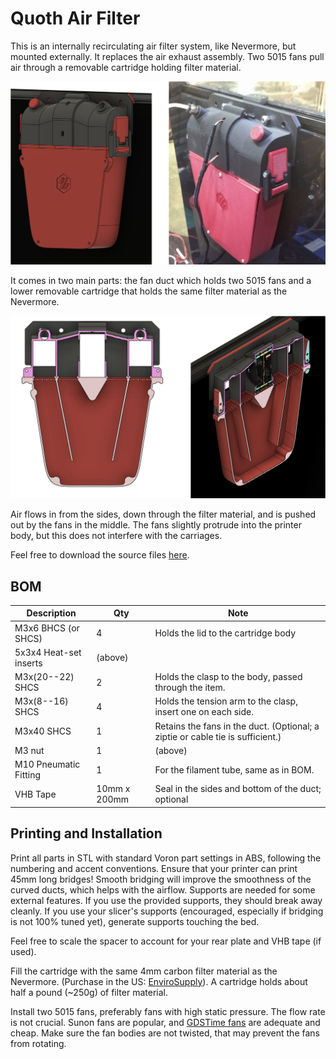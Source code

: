 # Quoth Air Filter

This is an internally recirculating air filter system, like Nevermore, but mounted externally. It replaces the air exhaust assembly. Two 5015 fans pull air through a removable cartridge holding filter material.

![View when mounted](media/main.png)

It comes in two main parts: the fan duct which holds two 5015 fans and a lower removable cartridge that holds the same filter material as the Nevermore.

![Cutout view](media/cutout.png)

Air flows in from the sides, down through the filter material, and is pushed out by the fans in the middle. The fans slightly protrude into the printer body, but this does not interfere with the carriages.

Feel free to download the source files [here](https://a360.co/30niFPI).

## BOM

| Description | Qty | Note |
| ---- | ---- | ---- |
| M3x6 BHCS (or SHCS)| 4 | Holds the lid to the cartridge body |
| 5x3x4 Heat-set inserts | (above) |
| M3x(20--22) SHCS | 2 | Holds the clasp to the body, passed through the item. |
| M3x(8--16) SHCS | 4 | Holds the tension arm to the clasp, insert one on each side. |
| M3x40 SHCS | 1 | Retains the fans in the duct. (Optional; a ziptie or cable tie is sufficient.) |
| M3 nut | 1 | (above) |
| M10 Pneumatic Fitting | 1 | For the filament tube, same as in BOM. |
| VHB Tape | 10mm x 200mm | Seal in the sides and bottom of the duct; optional |

## Printing and Installation

Print all parts in STL with standard Voron part settings in ABS, following the numbering and accent conventions. Ensure that your printer can print 45mm long bridges! Smooth bridging will improve the smoothness of the curved ducts, which helps with the airflow. Supports are needed for some external features. If you use the provided supports, they should break away cleanly. If you use your slicer's supports (encouraged, especially if bridging is not 100% tuned yet), generate supports touching the bed.

Feel free to scale the spacer to account for your rear plate and VHB tape (if used).

Fill the cartridge with the same 4mm carbon filter material as the Nevermore. (Purchase in the US: [EnviroSupply](https://smile.amazon.com/gp/product/B00XNXIXAU?th=1)). A cartridge holds about half a pound (~250g) of filter material.

Install two 5015 fans, preferably fans with high static pressure. The flow rate is not crucial. Sunon fans are popular, and [GDSTime fans](https://smile.amazon.com/GDSTIME-Bearing-Brushless-Cooling-Accessory/dp/B08T189FX2/) are adequate and cheap. Make sure the fan bodies are not twisted, that may prevent the fans from rotating.
